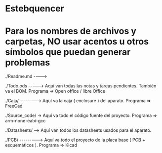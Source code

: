 # Estebquencer
# Para los nombres de archivos y carpetas, NO usar acentos u otros símbolos que puedan generar problemas

./Readme.md ----> 

./Todo.ods -----> Aquí van todas las notas y tareas pendientes. También va el BOM.   Programa => Open office / libre Office

./Caja/ --------> Aquí va la caja ( enclosure ) del aparato.                         Programa => FreeCad

./Source_code/ -> Aquí va todo el código fuente del proyecto.                        Programa => arm-none-eabi-gcc

./Datasheets/ --> Aquí van todos los datasheets usados para el aparato.

./PCB/ ---------> Aquí va todo el proyecto de la placa base ( PCB + esquemáticos ).  Programa => Kicad

